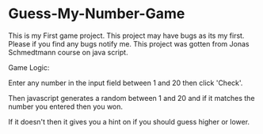 # Guess-My-Number-Game
This is my First game project. This project may have bugs as its my first. Please if you find any bugs notify me.
This project was gotten from Jonas Schmedtmann course on java script.

Game Logic:

Enter any number in the input field between 1 and 20 then click 'Check'.

Then javascript generates a random between 1 and 20 and if it matches the number you entered then you won.

If it doesn't then it gives you a hint on if you should guess higher or lower.

